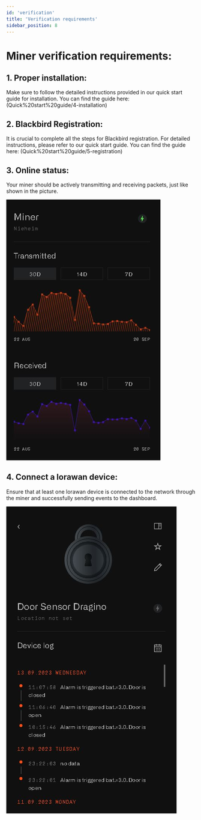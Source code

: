 ```yaml
---
id: 'verification'
title: 'Verification requirements'
sidebar_position: 8
---
```


# Miner verification requirements:

## 1. Proper installation: 
Make sure to follow the detailed instructions provided in our quick start guide for installation. You can find the guide here: (Quick%20start%20guide/4-installation)

## 2. Blackbird Registration: 
It is crucial to complete all the steps for Blackbird registration. For detailed instructions, please refer to our quick start guide. 
You can find the guide here: (Quick%20start%20guide/5-registration)

## 3. Online status: 
Your miner should be actively transmitting and receiving packets, just like shown in the picture.

![One](miner_transmitting.jpg)

## 4. Connect a lorawan device: 
Ensure that at least one lorawan device is connected to the network through the miner and successfully sending events to the dashboard.

![One](door_sensor_dragino_send_events.jpg)